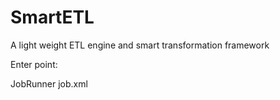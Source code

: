 # SmartETL
A light weight ETL engine and smart transformation framework

Enter point:

JobRunner job.xml
